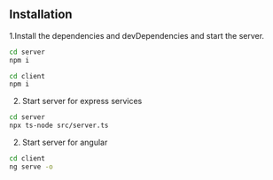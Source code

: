 
## Installation

1.Install the dependencies and devDependencies and start the server.

```sh
cd server
npm i
```

```sh
cd client
npm i
```

2. Start server for express services

```sh
cd server
npx ts-node src/server.ts
```

2. Start server for angular

```sh
cd client
ng serve -o
```
